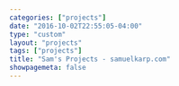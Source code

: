 ```yaml
---
categories: ["projects"]
date: "2016-10-02T22:55:05-04:00"
type: "custom"
layout: "projects"
tags: ["projects"]
title: "Sam's Projects - samuelkarp.com"
showpagemeta: false
---
```

